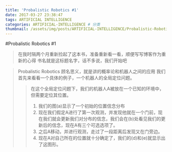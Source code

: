 ```yaml
---
title: 'Probalistic Robotics #1'
date: 2017-03-27 23:38:47
tags: ARTIFICIAL INTELLIGENCE
categories: ARTIFICIAL-INTELLIGENCE # 分类
thumbnail: /assets/img/posts/ARTIFICIAL-INTELLIGENCE/Probalistic-Robotics.jpg
---
```

#Probalistic Robotics #1
>在我时隔两个月重新捡起了这本书，准备重新看一看，顺便写写博客作为重新的心得
>书名就是这标题名字，话不多说，我们开始吧

>Probalistic Robotics 顾名思义，就是讲的概率论和机器人之间的应用
>我们首先来看看一个具体的例子，一个机器人的全局定位问题。
>>在这个全局定位问题下，我们的机器人A被放在一个已知的环境中，但需要定位其位置。
>>1. 我们的图(a)显示了一个初始的位置信念分布
>>2. 现在我们假定A进行了第一次观测，并发现他就在一个门前，现在我们就会更新我们对分布的信念，我们会在(b)处看见我们的更新后的信念，现在A有三个可选选项了。
>>3. 之后A移动，并进行观测，走过了一段距离后发现又在门旁边。 
>>4. 现在A对自己所在的位置就十分确定了，我们的(d)和(e)就显示出了这图形。

>
